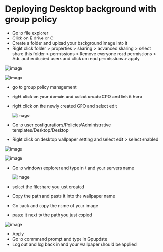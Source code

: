 # Deploying Desktop background with group policy

- Go to file explorer
- Click on E drive or C
- Create a folder and upload your background image into it
- Right click folder > properties > sharing > advanced sharing > select share this folder > permissions > Remove everyone read permissions > Add authenticated users and click on read 
 permissions > apply

![image](https://github.com/ali0999109/CreatingGroupPolicy/assets/145396907/0fcb649f-8536-4579-8373-7de4486c13c4)

  ![image](https://github.com/ali0999109/CreatingGroupPolicy/assets/145396907/e483358f-fe6f-490e-8da8-57971d3bce26)


- go to group policy management
- right click on your domain and select create GPO and link it here
- right click on the newly created GPO and select edit
  
  ![image](https://github.com/ali0999109/CreatingGroupPolicy/assets/145396907/759e84ed-2218-4739-b1d3-777fd5093118)

  



- Go to user configurations/Policies/Administrative templates/Desktop/Desktop
- Right click on desktop wallpaper setting and select edit > select enabled

 ![image](https://github.com/ali0999109/CreatingGroupPolicy/assets/145396907/54d12775-ecfe-4036-a00f-02dfc529dc0e)

 ![image](https://github.com/ali0999109/CreatingGroupPolicy/assets/145396907/3f4bb25e-83fe-48b3-89e6-b375c7d24f02)


- Go to windows explorer and type in \\ and your servers name

  ![image](https://github.com/ali0999109/CreatingGroupPolicy/assets/145396907/7ff49f30-86e8-476a-8f56-0123337bd151)

- select the fileshare you just created
- Copy the path and paste it into the wallpaper name
- Go back and copy the name of your image
- paste it next to the path you just copied

 ![image](https://github.com/ali0999109/CreatingGroupPolicy/assets/145396907/62d32231-69d1-48ae-9f1f-0c2f11217e60)

- Apply
- Go to commnand prompt and type in Gpupdate
- Log out and log back in and your wallpaper should be applied


  















